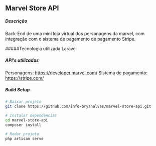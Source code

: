 ## Marvel Store API

##### Descrição
Back-End de uma mini loja virtual dos personagens da marvel, com integração com o sistema de pagamento de pagamento Stripe.

#####Tecnologia utilizada
Laravel

##### API's utilizadas
Personagens: https://developer.marvel.com/
Sistema de pagamento: https://stripe.com/

##### Build Setup
``` bash
# Baixar projeto
git clone https://github.com/info-bryanalves/marvel-store-api.git

# Instalar dependências
cd marvel-store-api
composer install

# Rodar projeto
php artisan serve
```
